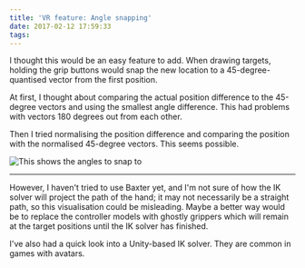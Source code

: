 ```yaml
---
title: 'VR feature: Angle snapping'
date: 2017-02-12 17:59:33
tags:
---
```

I thought this would be an easy feature to add.
When drawing targets, holding the grip buttons would snap the new location to a 45-degree-quantised vector from the first position.

At first, I thought about comparing the actual position difference to the 45-degree vectors and using the smallest angle difference.
This had problems with vectors 180 degrees out from each other.

Then I tried normalising the position difference and comparing the position with the normalised 45-degree vectors.
This seems possible.

![This shows the angles to snap to](/Robotic-Telepresence/2017/02/12/VR-feature-Angle-snapping/Angles.png)

---
However, I haven't tried to use Baxter yet, and I'm not sure of how the IK solver will project the path of the hand; it may not necessarily be a straight path, so this visualisation could be misleading.
Maybe a better way would be to replace the controller models with ghostly grippers which will remain at the target positions until the IK solver has finished.

I've also had a quick look into a Unity-based IK solver. They are common in games with avatars.

